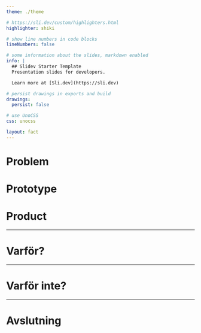 ```yaml
---
theme: ./theme

# https://sli.dev/custom/highlighters.html
highlighter: shiki

# show line numbers in code blocks
lineNumbers: false

# some information about the slides, markdown enabled
info: |
  ## Slidev Starter Template
  Presentation slides for developers.

  Learn more at [Sli.dev](https://sli.dev)

# persist drawings in exports and build
drawings:
  persist: false

# use UnoCSS
css: unocss

layout: fact
---
```


<h1>P<span v-click>roblem</span></h1>
<h1>P<span v-click>rototype</span></h1>
<h1>P<span v-click>roduct</span></h1>

---

# Varför?

---

# Varför inte?

---

# Avslutning
